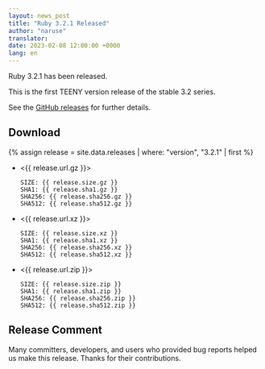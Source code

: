 ```yaml
---
layout: news_post
title: "Ruby 3.2.1 Released"
author: "naruse"
translator:
date: 2023-02-08 12:00:00 +0000
lang: en
---
```


Ruby 3.2.1 has been released.

This is the first TEENY version release of the stable 3.2 series.

See the [GitHub releases](https://github.com/ruby/ruby/releases/tag/v3_2_1) for further details.

## Download

{% assign release = site.data.releases | where: "version", "3.2.1" | first %}

* <{{ release.url.gz }}>

      SIZE: {{ release.size.gz }}
      SHA1: {{ release.sha1.gz }}
      SHA256: {{ release.sha256.gz }}
      SHA512: {{ release.sha512.gz }}

* <{{ release.url.xz }}>

      SIZE: {{ release.size.xz }}
      SHA1: {{ release.sha1.xz }}
      SHA256: {{ release.sha256.xz }}
      SHA512: {{ release.sha512.xz }}

* <{{ release.url.zip }}>

      SIZE: {{ release.size.zip }}
      SHA1: {{ release.sha1.zip }}
      SHA256: {{ release.sha256.zip }}
      SHA512: {{ release.sha512.zip }}

## Release Comment

Many committers, developers, and users who provided bug reports helped us make this release.
Thanks for their contributions.
